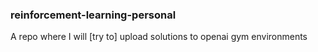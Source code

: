 ### reinforcement-learning-personal
A repo where I will [try to] upload solutions to openai gym environments
